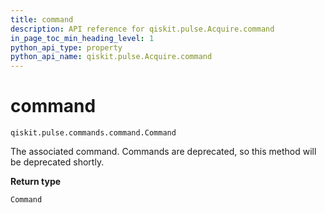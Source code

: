 ```yaml
---
title: command
description: API reference for qiskit.pulse.Acquire.command
in_page_toc_min_heading_level: 1
python_api_type: property
python_api_name: qiskit.pulse.Acquire.command
---
```


# command

<span id="qiskit.pulse.Acquire.command" />

`qiskit.pulse.commands.command.Command`

The associated command. Commands are deprecated, so this method will be deprecated shortly.

**Return type**

`Command`

